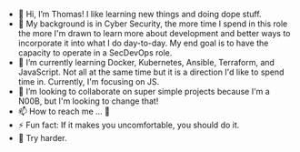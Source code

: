 - 👋 Hi, I’m Thomas! I like learning new things and doing dope stuff.
- 👀 My background is in Cyber Security, the more time I spend in this role the more I'm drawn to learn more about development and better ways to incorporate it into what I do day-to-day. My end goal is to have the capacity to operate in a SecDevOps role.
- 🌱 I’m currently learning Docker, Kubernetes, Ansible, Terraform, and JavaScript. Not all at the same time but it is a direction I'd like to spend time in. Currently, I'm focusing on JS.
- 💞️ I’m looking to collaborate on super simple projects because I'm a N00B, but I'm looking to change that!
- 📫 How to reach me ... 👻
- ⚡ Fun fact: If it makes you uncomfortable, you should do it.
- 🚧 Try harder.

<!---
tburke9891/tburke9891 is a ✨ special ✨ repository because its `README.md` (this file) appears on your GitHub profile.
You can click the Preview link to take a look at your changes.
--->
